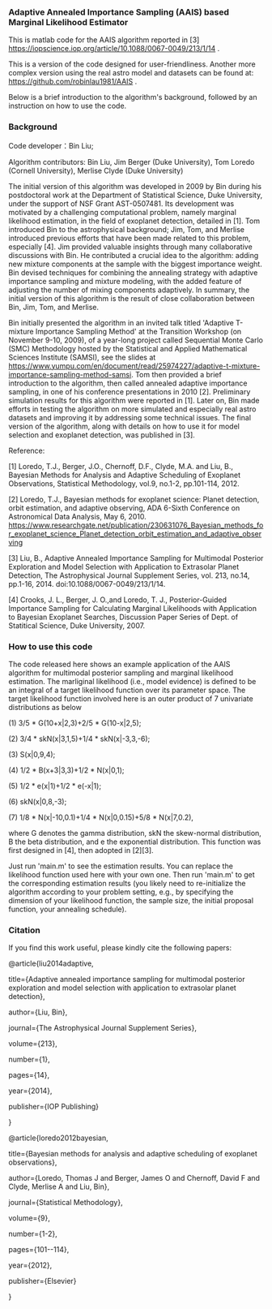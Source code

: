 ### Adaptive Annealed Importance Sampling (AAIS) based Marginal Likelihood Estimator
This is matlab code for the AAIS algorithm reported in [3] https://iopscience.iop.org/article/10.1088/0067-0049/213/1/14 .

This is a version of the code designed for user-friendliness. Another more complex version using the real astro model and datasets can be found at: https://github.com/robinlau1981/AAIS .

Below is a brief introduction to the algorithm's background, followed by an instruction on how to use the code.

###  Background
Code developer：Bin Liu;   

Algorithm contributors: Bin Liu, Jim Berger (Duke University), Tom Loredo (Cornell University), Merlise Clyde (Duke University)

The initial version of this algorithm was developed in 2009 by Bin during his postdoctoral work at the Department of Statistical Science, Duke University, under the support of NSF Grant AST-0507481. Its development was motivated by a challenging computational problem, namely marginal likelihood estimation, in the field of exoplanet detection, detailed in [1]. Tom introduced Bin to the astrophysical background; Jim, Tom, and Merlise introduced previous efforts that have been made related to this problem, especially [4]. Jim provided valuable insights through many collaborative discussions with Bin. He contributed a crucial idea to the algorithm: adding new mixture components at the sample with the biggest importance weight. Bin devised techniques for combining the annealing strategy with adaptive importance sampling and mixture modeling, with the added feature of adjusting the number of mixing components adaptively. In summary, the initial version of this algorithm is the result of close collaboration between Bin, Jim, Tom, and Merlise.

Bin initially presented the algorithm in an invited talk titled 'Adaptive T-mixture Importance Sampling Method' at the Transition Workshop (on November 9-10, 2009), of a year-long project called Sequential Monte Carlo (SMC) Methodology hosted by the Statistical and Applied Mathematical Sciences Institute (SAMSI), see the slides at https://www.yumpu.com/en/document/read/25974227/adaptive-t-mixture-importance-sampling-method-samsi. Tom then provided a brief introduction to the algorithm, then called annealed adaptive importance sampling, in one of his conference presentations in 2010 [2]. Preliminary simulation results for this algorithm were reported in [1]. Later on, Bin made efforts in testing the algorithm on more simulated and especially real astro datasets and improving it by addressing some technical issues. The final version of the algorithm, along with details on how to use it for model selection and exoplanet detection, was published in [3].

Reference:

[1] Loredo, T.J., Berger, J.O., Chernoff, D.F., Clyde, M.A. and Liu, B., Bayesian Methods for Analysis and Adaptive Scheduling of Exoplanet Observations, Statistical Methodology, vol.9, no.1-2, pp.101-114, 2012. 

[2] Loredo, T.J., Bayesian methods for exoplanet science: Planet detection, orbit estimation, and adaptive observing, ADA 6-Sixth Conference on Astronomical Data Analysis, May 6, 2010. https://www.researchgate.net/publication/230631076_Bayesian_methods_for_exoplanet_science_Planet_detection_orbit_estimation_and_adaptive_observing

[3]  Liu, B., Adaptive Annealed Importance Sampling for Multimodal Posterior Exploration and Model Selection with Application to Extrasolar Planet Detection, The Astrophysical Journal Supplement Series, vol. 213, no.14, pp.1-16, 2014. doi:10.1088/0067-0049/213/1/14.

[4] Crooks, J. L., Berger, J. O.,and Loredo, T. J., Posterior-Guided Importance Sampling for Calculating Marginal Likelihoods with Application to Bayesian Exoplanet Searches, Discussion Paper Series of Dept. of Statitical Science, Duke University, 2007.

###  How to use this code
The code released here shows an example application of the AAIS algorithm for multimodal posterior sampling and marginal likelihood estimation. The marliginal likelihood (i.e., model evidence) is defined to be an integral of a target likelihood function over its parameter space. The target likelihood function involved here is an outer product of 7 univariate distributions as below

(1) 3/5 * G(10+x|2,3)+2/5 * G(10-x|2,5);

(2) 3/4 * skN(x|3,1,5)+1/4 * skN(x|-3,3,-6);

(3) S(x|0,9,4);

(4) 1/2 * B(x+3|3,3)+1/2 * N(x|0,1);

(5) 1/2 * e(x|1)+1/2 * e(-x|1);

(6) skN(x|0,8,-3);

(7) 1/8 * N(x|-10,0.1)+1/4 * N(x|0,0.15)+5/8 * N(x|7,0.2),

where G denotes the gamma distribution, skN the skew-normal distribution, B the beta distribution, and e the exponential distribution. This function was first designed in [4], then adopted in [2][3].

Just run 'main.m' to see the estimation results. You can replace the likelihood function used here with your own one. Then run 'main.m' to get the corresponding estimation results (you likely need to re-initialize the algorithm according to your problem setting, e.g., by specifying the dimension of your likelihood function, the sample size, the initial proposal function, your annealing schedule). 

### Citation
If you find this work useful, please kindly cite the following papers:

@article{liu2014adaptive,

  title={Adaptive annealed importance sampling for multimodal posterior exploration and model selection with application to extrasolar planet detection},
  
  author={Liu, Bin},
  
  journal={The Astrophysical Journal Supplement Series},
  
  volume={213},
  
  number={1},
  
  pages={14},
  
  year={2014},
  
  publisher={IOP Publishing}
  
}

@article{loredo2012bayesian,

  title={Bayesian methods for analysis and adaptive scheduling of exoplanet observations},
  
  author={Loredo, Thomas J and Berger, James O and Chernoff, David F and Clyde, Merlise A and Liu, Bin},
  
  journal={Statistical Methodology},
  
  volume={9},
  
  number={1-2},
  
  pages={101--114},
  
  year={2012},
  
  publisher={Elsevier}
  
}
